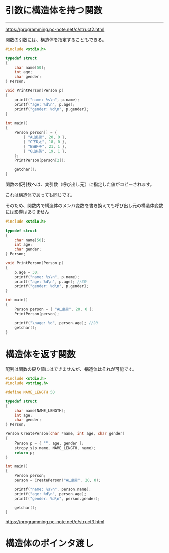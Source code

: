 # 引数に構造体を持つ関数

_______________________________________________________________________________________________________________________

https://programming.pc-note.net/c/struct2.html

関数の引数には、構造体を指定することもできる。

```c
#include <stdio.h>

typedef struct
{
    char name[50];
    int age;
    char gender;
} Person;

void PrintPerson(Person p)
{
    printf("name: %s\n", p.name);
    printf("age: %d\n", p.age);
    printf("gender: %d\n", p.gender);
}

int main()
{
    Person person[] = {
        { "A山B男", 20, 0 },
        { "C下D太", 18, 0 },
        { "E田F子", 21, 1 },
        { "G山H美", 19, 1 },
    };
    PrintPerson(person[2]);

    getchar();
}
```

関数の仮引数へは、実引数（呼び出し元）に指定した値がコピーされます。

これは構造体であっても同じです。

そのため、関数内で構造体のメンバ変数を書き換えても呼び出し元の構造体変数には影響はありません

```c
#include <stdio.h>

typedef struct
{
    char name[50];
    int age;
    char gender;
} Person;

void PrintPerson(Person p)
{
    p.age = 30;
    printf("name: %s\n", p.name);
    printf("age: %d\n", p.age); //30
    printf("gender: %d\n", p.gender);
}

int main()
{
    Person person = { "A山B男", 20, 0 };
    PrintPerson(person);

    printf("\nage: %d", person.age); //20
    getchar();
}
```

# 構造体を返す関数

配列は関数の戻り値にはできませんが、構造体はそれが可能です。

```c
#include <stdio.h>
#include <string.h>

#define NAME_LENGTH 50

typedef struct
{
    char name[NAME_LENGTH];
    int age;
    char gender;
} Person;

Person CreatePerson(char *name, int age, char gender)
{
    Person p = { "", age, gender };
    strcpy_s(p.name, NAME_LENGTH, name);
    return p;
}

int main()
{
    Person person;
    person = CreatePerson("A山B男", 20, 0);

    printf("name: %s\n", person.name);
    printf("age: %d\n", person.age);
    printf("gender: %d\n", person.gender);

    getchar();
}
```
https://programming.pc-note.net/c/struct3.html

# 構造体のポインタ渡し

